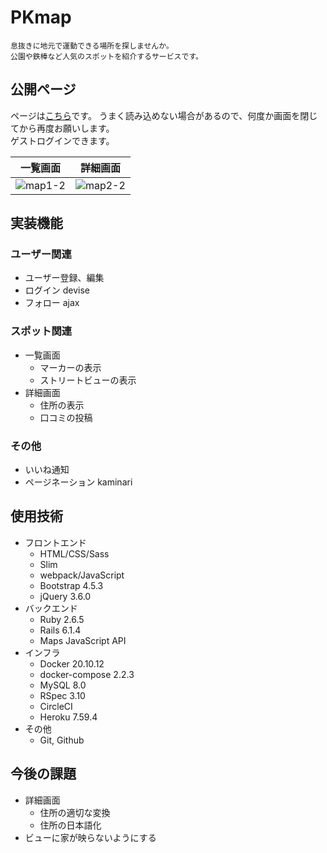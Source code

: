 # PKmap
```
息抜きに地元で運動できる場所を探しませんか。
公園や鉄棒など人気のスポットを紹介するサービスです。
```

## 公開ページ
ページは[こちら](https://pk-map.herokuapp.com/)です。
うまく読み込めない場合があるので、何度か画面を閉じてから再度お願いします。<br>
ゲストログインできます。

|一覧画面|詳細画面|
|---|---|
|![map1-2](https://user-images.githubusercontent.com/67915047/158372178-f114d3a2-51a9-4719-8618-ad869ae6a670.jpg)|![map2-2](https://user-images.githubusercontent.com/67915047/159012821-92dee965-7d5c-4892-b2d0-cbc16d7b5c10.jpg)|


## 実装機能

### ユーザー関連
* ユーザー登録、編集
* ログイン devise
* フォロー ajax

### スポット関連
* 一覧画面
  <!-- 複数表示: gonを使用 -->
  <!-- 吹き出し: setContent -->
  * マーカーの表示
  * ストリートビューの表示
* 詳細画面
  <!-- APIを叩く Post(M) -->
  * 住所の表示
  <!-- JavaScript, (comments/destroy)_ajax -->
  * 口コミの投稿

### その他
* いいね通知
* ページネーション kaminari

## 使用技術
* フロントエンド
  * HTML/CSS/Sass
  <!-- slimによるコード量削減 -->
  * Slim
  * webpack/JavaScript
  * Bootstrap 4.5.3
  <!-- ajax -->
  * jQuery 3.6.0
* バックエンド
  * Ruby 2.6.5
  * Rails 6.1.4
  <!-- 地図を表示 -->
  * Maps JavaScript API
  <!-- 高精度で緯度経度を算出 -->
  <!-- * Geocoding API -->
  <!-- ストリートビュー -->
  <!-- * Street View Static API -->
* インフラ
  * Docker 20.10.12
  * docker-compose 2.2.3
  <!-- * Puma -->
  * MySQL 8.0
  * RSpec 3.10
    <!-- * System spec -->
    <!-- * Request spec -->
  * CircleCI
  * Heroku 7.59.4
* その他
  <!-- * Visual Studio Code -->
  * Git, Github
  <!-- インフラ構成図 -->
  <!-- * drawio -->

## 今後の課題
* 詳細画面
  - 住所の適切な変換
  - 住所の日本語化
* ビューに家が映らないようにする
